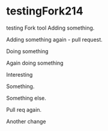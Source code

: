 # testingFork214
testing Fork tool
Adding something.

Adding something again - pull request.

Doing something

Again doing something

Interesting


Something.

Something else.

Pull req again.

Another change
